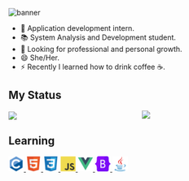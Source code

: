 <!--

### Hi there 👋

**Sabrina51/Sabrina51** is a ✨ _special_ ✨ repository because its `README.md` (this file) appears on your GitHub profile.

Here are some ideas to get you started:

- 🔭 I’m currently working on ...
- 🌱 I’m currently learning ...
- 👯 I’m looking to collaborate on ...
- 🤔 I’m looking for help with ...
- 💬 Ask me about ...
- 📫 How to reach me: ...
- 😄 Pronouns: ...
- ⚡ Fun fact: ...
-->

![banner](https://user-images.githubusercontent.com/76228258/140599972-6ea3f94e-f321-4250-bf71-b155a3cfe934.png)

- 🔭 Application development intern.
- 📚 System Analysis and Development student.
- 🌱 Looking for professional and personal growth.
- 😄 She/Her.
- ⚡ Recently I learned how to drink coffee ☕. 

My Status
-------------
<a href="https://github.com/Sabrina51">
  <img align="center" ha width="49%" src="https://github-readme-stats.vercel.app/api?username=Sabrina51&theme=radical&show_icons=true"/>
</a>
<a href="https://github.com/Sabrina51">
  <img align="right" width="48%" src="https://github-readme-stats.vercel.app/api/top-langs/?username=Sabrina51&layout=compact&theme=radical&langs_count=6"/>
</a>


Learning
----------------
<p align="left">
  <a href="https://webstore.ansi.org/Standards/INCITS/INCITSISOIEC98992012" target="_blank"> <img src="https://github.com/devicons/devicon/blob/master/icons/c/c-original.svg" alt="c" width="30" height="30"/> </a>
  <a href="https://www.w3schools.com/html/" target="_blank"> <img src="https://github.com/devicons/devicon/blob/master/icons/html5/html5-original.svg" alt="html5" width="30" height="30"/> </a>
  <a href="https://www.w3schools.com/css/default.asp" target="_blank"> <img src="https://github.com/devicons/devicon/blob/master/icons/css3/css3-original.svg" alt="css3" width="30" height="30"/> </a>
  <a href="https://developer.mozilla.org/pt-BR/docs/Web/JavaScript" target="_blank"> <img src="https://github.com/devicons/devicon/blob/master/icons/javascript/javascript-original.svg" alt="javascript" width="30" height="30"/> </a>
  <a href="https://vuejs.org/" target="_blank"> <img src="https://github.com/devicons/devicon/blob/master/icons/vuejs/vuejs-original.svg" alt="vuejs" width="30" height="30"/> </a>
  <a href="https://getbootstrap.com/" target="_blank"> <img src="https://github.com/devicons/devicon/blob/master/icons/bootstrap/bootstrap-original.svg" alt="bootstrap" width="30" height="30"/> </a>
  <a href="https://www.oracle.com/br/java/" target="_blank"> <img src="https://github.com/devicons/devicon/blob/master/icons/java/java-original.svg" alt="java" width="30" height="30"/> </a>
</p>
